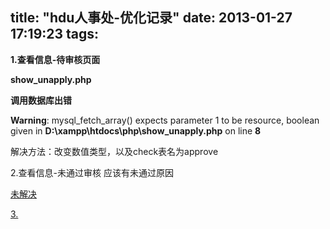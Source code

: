 title: "hdu人事处-优化记录"
date: 2013-01-27 17:19:23
tags:
---

**1.查看信息-待审核页面**

**show_unapply.php**

**调用数据库出错**

**Warning**: mysql_fetch_array() expects parameter 1 to be resource, boolean given in **D:\xampp\htdocs\php\show_unapply.php** on line **8**

解决方法：改变数值类型，以及check表名为approve

2.查看信息-未通过审核 应该有未通过原因
<p style="text-align: justify;"><span style="text-decoration: underline;">未解决</span>

<span style="text-decoration: underline;">3.</span>